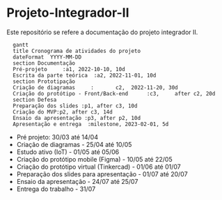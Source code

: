 # Projeto-Integrador-II
Este repositório se refere a documentação do projeto integrador II. 


```mermaid
  gantt
  title Cronograma de atividades do projeto
  dateFormat  YYYY-MM-DD
  section Documentação
  Pré-projeto     :a1, 2022-10-10, 10d
  Escrita da parte teórica  :a2, 2022-11-01, 10d
  section Prototipação
  Criação de diagramas     :       c2,  2022-11-20, 30d
  Criação do protótipo - Front/Back-end      :c3,     after c2, 20d
  section Defesa
  Preparação dos slides :p1, after c3, 10d
  Criação do MVP:p2, after c3, 14d
  Ensaio da apresentação :p3, after p2, 10d
  Apresentação e entrega  :milestone, 2023-02-01, 5d
  ``` 

- Pré projeto: 30/03 até 14/04
- Criação de diagramas - 25/04 até 10/05
- Estudo ativo (IoT) - 01/05 até 05/06
- Criação do protótipo mobile (Figma) - 10/05 até 22/05
- Criação do protótipo virtual (Tinkercad) - 01/06 até 01/07
- Preparação dos slides para apresentação - 01/07 até 20/07
- Ensaio da apresentação - 24/07 até 25/07
- Entrega do trabalho - 31/07
